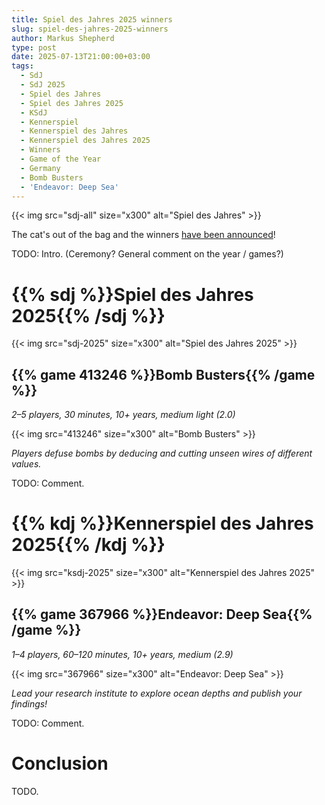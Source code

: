 ```yaml
---
title: Spiel des Jahres 2025 winners
slug: spiel-des-jahres-2025-winners
author: Markus Shepherd
type: post
date: 2025-07-13T21:00:00+03:00
tags:
  - SdJ
  - SdJ 2025
  - Spiel des Jahres
  - Spiel des Jahres 2025
  - KSdJ
  - Kennerspiel
  - Kennerspiel des Jahres
  - Kennerspiel des Jahres 2025
  - Winners
  - Game of the Year
  - Germany
  - Bomb Busters
  - 'Endeavor: Deep Sea'
---
```


{{< img src="sdj-all" size="x300" alt="Spiel des Jahres" >}}

The cat's out of the bag and the winners [have been announced](https://www.spiel-des-jahres.de/en/the-spiel-des-jahres-2025-is-bomb-busters/)!

TODO: Intro. (Ceremony? General comment on the year / games?)


# {{% sdj %}}Spiel des Jahres 2025{{% /sdj %}}

{{< img src="sdj-2025" size="x300" alt="Spiel des Jahres 2025" >}}


## {{% game 413246 %}}Bomb Busters{{% /game %}}

*2–5 players, 30 minutes, 10+ years, medium light (2.0)*

{{< img src="413246" size="x300" alt="Bomb Busters" >}}

*Players defuse bombs by deducing and cutting unseen wires of different values.*

TODO: Comment.


# {{% kdj %}}Kennerspiel des Jahres 2025{{% /kdj %}}

{{< img src="ksdj-2025" size="x300" alt="Kennerspiel des Jahres 2025" >}}


## {{% game 367966 %}}Endeavor: Deep Sea{{% /game %}}

*1–4 players, 60–120 minutes, 10+ years, medium (2.9)*

{{< img src="367966" size="x300" alt="Endeavor: Deep Sea" >}}

*Lead your research institute to explore ocean depths and publish your findings!*

TODO: Comment.


# Conclusion

TODO.

